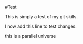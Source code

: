 #Test

This is simply a test of my git skills.

I now add this line to test changes.

this is a parallel universe 

